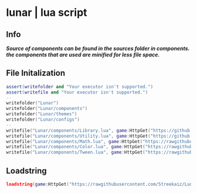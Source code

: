 # lunar | lua script

## Info

***Source of components can be found in the sources folder in components. the components that are used are minified for less file space.***

## File Initalization 

```lua
assert(writefolder and "Your executor isn't supported.")
assert(writefile and "Your executor isn't supported.")
--
writefolder("Lunar")
writefolder("Lunar/components")
writefolder("Lunar/themes")
writefolder("Lunar/configs")
--
writefile("Lunar/components/Library.lua", game:HttpGet("https://github.com/Streekaiz/Lunar/blob/main/comps/unminified/Library.lua"))
writefile("Lunar/components/Utility.lua", game:HttpGet("https://github.com/Streekaiz/Lunar/blob/main/comps/minfied/Functions.lua"))
writefile("Lunar/components/Math.lua", game:HttpGet("https://rawgithubusercontent.com/Streekaiz/Lunar/comps/minified/Math.lua"))
writefile("Lunar/components/Color.lua", game:HttpGet("https://rawgithubusercontent.com/Streekaiz/Lunar/comps/minified/Color.lua"))
writefile("Lunar/components/Tween.lua", game:HttpGet("https://rawgithubusercontent.com/Streekaiz/Lunar/comps/minified/Tween.lua"))
```
## Loadstring
```lua
loadstring(game:HttpGet("https://rawgithubusercontent.com/Streekaiz/Lunar/source.lua"))()
```
